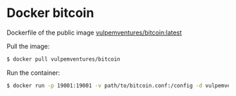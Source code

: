 # Docker bitcoin

Dockerfile of the public image [vulpemventures/bitcoin:latest]()

Pull the image:

```bash
$ docker pull vulpemventures/bitcoin
```

Run the container:

```bash
$ docker run -p 19001:19001 -v path/to/bitcoin.conf:/config -d vulpemventures/bitcoin
```
